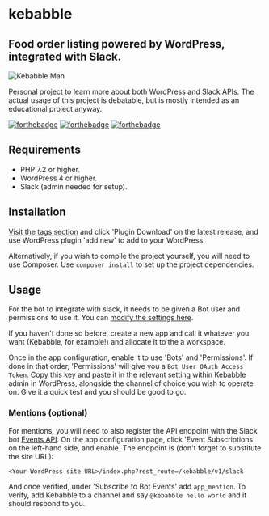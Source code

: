 # kebabble
## Food order listing powered by WordPress, integrated with Slack.

![Kebabble Man][KM]

Personal project to learn more about both WordPress and Slack APIs. The actual
usage of this project is debatable, but is mostly intended as an educational
project anyway.

[![forthebadge][F1]][FU]
[![forthebadge][F2]][FU]
[![forthebadge][F3]][FU]

## Requirements
* PHP 7.2 or higher.
* WordPress 4 or higher.
* Slack (admin needed for setup).

## Installation
[Visit the tags section][2] and click 'Plugin Download' on the latest release, 
and use WordPress plugin 'add new' to add to your WordPress.

Alternatively, if you wish to compile the project yourself, you will need to
use Composer. Use `composer install` to set up the project dependencies.

## Usage
For the bot to integrate with slack, it needs to be given a Bot user and
permissions to use it. You can [modify the settings here][1].

If you haven't done so before, create a new app and call it whatever you want 
(Kebabble, for example!) and allocate it to the a workspace. 

Once in the app configuration, enable it to use 'Bots' and 'Permissions'. If 
done in that order, 'Permissions' will give you a `Bot User OAuth Access Token`. 
Copy this key and paste it in the relevant setting within Kebabble admin in 
WordPress, alongside the channel of choice you wish to operate on. Give it a 
quick test and you should be good to go.

### Mentions (optional)
For mentions, you will need to also register the API endpoint with the Slack bot 
[Events API][3]. On the app configuration page, click 'Event Subscriptions' on 
the left-hand side, and enable. The endpoint is (don't forget to substitute the 
site URL):

`<Your WordPress site URL>/index.php?rest_route=/kebabble/v1/slack`

And once verified, under 'Subscribe to Bot Events' add `app_mention`. To verify,
add Kebabble to a channel and say `@kebabble hello world` and it should respond 
to you.

[1]: https://api.slack.com/apps
[2]: https://gitlab.com/soup-bowl/kebabble/tags
[3]: https://api.slack.com/events-api

[KM]: https://www.soupbowl.io/wp-content/uploads/2018/04/kebabbleman.png

[FU]: https://forthebadge.com
[F1]: https://forthebadge.com/images/badges/gluten-free.svg
[F2]: https://forthebadge.com/images/badges/built-with-grammas-recipe.svg
[F3]: https://forthebadge.com/images/badges/compatibility-club-penguin.svg